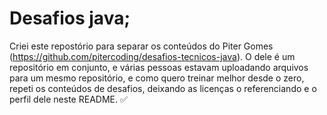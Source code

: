 # Desafios java;

Criei este repostório para separar os conteúdos do Piter Gomes (<a href="https://github.com/pitercoding/desafios-tecnicos-java">https://github.com/pitercoding/desafios-tecnicos-java</a>). O dele é um repositório em conjunto, e várias pessoas estavam uploadando arquivos para um mesmo repositório, e como quero treinar
melhor desde o zero, repeti os conteúdos de desafios, deixando as licenças o referenciando e o perfil dele neste README. ✅
